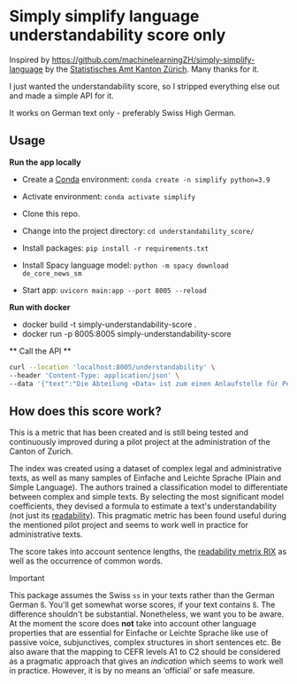 # Simply simplify language understandability score only

Inspired by https://github.com/machinelearningZH/simply-simplify-language by the [Statistisches Amt Kanton Zürich](https://www.zh.ch/de/direktion-der-justiz-und-des-innern/statistisches-amt/data.html). Many thanks for it.

I just wanted the understandability score, so I stripped everything else out and made a simple API for it.

It works on German text only - preferably Swiss High German.

## Usage

**Run the app locally**
- Create a [Conda](https://conda.io/projects/conda/en/latest/index.html) environment: `conda create -n simplify python=3.9`
- Activate environment: `conda activate simplify`
- Clone this repo.
- Change into the project directory: `cd understandability_score/`
- Install packages: `pip install -r requirements.txt`
- Install Spacy language model: `python -m spacy download de_core_news_sm`

- Start app: `uvicorn main:app --port 8005 --reload`

**Run with docker**

- docker build -t simply-understandability-score .
- docker run -p 8005:8005 simply-understandability-score

** Call the API **

```bash
curl --location 'localhost:8005/understandability' \
--header 'Content-Type: application/json' \
--data '{"text":"Die Abteilung «Data» ist zum einen Anlaufstelle für Personen, die Daten zum Kanton Zürich und seinen Regionen nutzen wollen. Sie berät Nutzende und fördert das Wissen rund um Daten. Zum anderen koordiniert sie die kantonale Data Governance und bietet Expertise im Bereich Data Science."}'
```

## How does this score work?
This is a metric that has been created and is still being tested and continuously improved during a pilot project at the administration of the Canton of Zurich. 

The index was created using a dataset of complex legal and administrative texts, as well as many samples of Einfache and Leichte Sprache (Plain and Simple Language). The authors trained a classification model to differentiate between complex and simple texts. By selecting the most significant model coefficients, they devised a formula to estimate a text's understandability (not just its [readability](https://en.wikipedia.org/wiki/Readability)). This pragmatic metric has been found useful during the mentioned pilot project and seems to work well in practice for administrative texts.

The score takes into account sentence lengths, the [readability metrix RIX](https://hlasse.github.io/TextDescriptives/readability.html) as well as the occurrence of common words. 

> [!Important]
> This package assumes the Swiss `ss` in your texts rather than the German German `ß`. You'll get somewhat worse scores, if your text contains `ß`. The difference shouldn't be substantial. Nonetheless, we want you to be aware. At the moment the score does **not** take into account other language properties that are essential for Einfache or Leichte Sprache like use of passive voice, subjunctives, complex structures in short sentences etc. Be also aware that the mapping to CEFR levels A1 to C2 should be considered as a pragmatic approach that gives an *indication* which seems to work well in practice. However, it is by no means an ‘official’ or safe measure.
